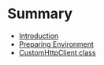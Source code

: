 # Summary

* [Introduction](README.md)
* [Preparing Environment](chapter1.md)
* [CustomHttpClient class](customhttpclient-class.md)

